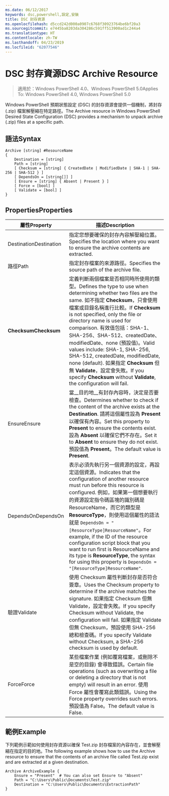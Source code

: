 ```yaml
---
ms.date: 06/12/2017
keywords: dsc,powershell,設定,安裝
title: DSC 封存資源
ms.openlocfilehash: d5ccd242d000a0907c6768f30923764be6bf20a3
ms.sourcegitcommit: e7445ba8203da304286c591ff513900ad1c244a4
ms.translationtype: HT
ms.contentlocale: zh-TW
ms.lasthandoff: 04/23/2019
ms.locfileid: "62077546"
---
```

# <a name="dsc-archive-resource"></a><span data-ttu-id="d7e89-103">DSC 封存資源</span><span class="sxs-lookup"><span data-stu-id="d7e89-103">DSC Archive Resource</span></span>

> <span data-ttu-id="d7e89-104">適用於：Windows PowerShell 4.0、Windows PowerShell 5.0</span><span class="sxs-lookup"><span data-stu-id="d7e89-104">Applies To: Windows PowerShell 4.0, Windows PowerShell 5.0</span></span>

<span data-ttu-id="d7e89-105">Windows PowerShell 預期狀態設定 (DSC) 的封存資源會提供一個機制，將封存 (.zip) 檔案解壓縮在特定路徑。</span><span class="sxs-lookup"><span data-stu-id="d7e89-105">The Archive resource in Windows PowerShell Desired State Configuration (DSC) provides a mechanism to unpack archive (.zip) files at a specific path.</span></span>

## <a name="syntax"></a><span data-ttu-id="d7e89-106">語法</span><span class="sxs-lookup"><span data-stu-id="d7e89-106">Syntax</span></span>
```MOF
Archive [string] #ResourceName
{
    Destination = [string]
    Path = [string]
    [ Checksum = [string] { CreatedDate | ModifiedDate | SHA-1 | SHA-256 | SHA-512 } ]
    [ DependsOn = [string[]] ]
    [ Ensure = [string] { Absent | Present } ]
    [ Force = [bool] ]
    [ Validate = [bool] ]
}
```

## <a name="properties"></a><span data-ttu-id="d7e89-107">Properties</span><span class="sxs-lookup"><span data-stu-id="d7e89-107">Properties</span></span>

|  <span data-ttu-id="d7e89-108">屬性</span><span class="sxs-lookup"><span data-stu-id="d7e89-108">Property</span></span>  |  <span data-ttu-id="d7e89-109">描述</span><span class="sxs-lookup"><span data-stu-id="d7e89-109">Description</span></span>   |
|---|---|
| <span data-ttu-id="d7e89-110">Destination</span><span class="sxs-lookup"><span data-stu-id="d7e89-110">Destination</span></span>| <span data-ttu-id="d7e89-111">指定您想要確保的封存內容解壓縮位置。</span><span class="sxs-lookup"><span data-stu-id="d7e89-111">Specifies the location where you want to ensure the archive contents are extracted.</span></span>|
| <span data-ttu-id="d7e89-112">路徑</span><span class="sxs-lookup"><span data-stu-id="d7e89-112">Path</span></span>| <span data-ttu-id="d7e89-113">指定封存檔案的來源路徑。</span><span class="sxs-lookup"><span data-stu-id="d7e89-113">Specifies the source path of the archive file.</span></span>|
| <span data-ttu-id="d7e89-114">__Checksum__</span><span class="sxs-lookup"><span data-stu-id="d7e89-114">__Checksum__</span></span>| <span data-ttu-id="d7e89-115">定義判斷兩個檔案是否相同時所使用的類型。</span><span class="sxs-lookup"><span data-stu-id="d7e89-115">Defines the type to use when determining whether two files are the same.</span></span> <span data-ttu-id="d7e89-116">如不指定 __Checksum__，只會使用檔案或目錄名稱進行比較。</span><span class="sxs-lookup"><span data-stu-id="d7e89-116">If __Checksum__ is not specified, only the file or directory name is used for comparison.</span></span> <span data-ttu-id="d7e89-117">有效值包括：SHA-1、SHA-256、SHA-512、createdDate、modifiedDate、none (預設值)。</span><span class="sxs-lookup"><span data-stu-id="d7e89-117">Valid values include: SHA-1, SHA-256, SHA-512, createdDate, modifiedDate, none (default).</span></span> <span data-ttu-id="d7e89-118">如果指定 __Checksum__ 但無 __Validate__，設定會失敗。</span><span class="sxs-lookup"><span data-stu-id="d7e89-118">If you specify __Checksum__ without __Validate__, the configuration will fail.</span></span>|
| <span data-ttu-id="d7e89-119">Ensure</span><span class="sxs-lookup"><span data-stu-id="d7e89-119">Ensure</span></span>| <span data-ttu-id="d7e89-120">當__目的地__有封存內容時，決定是否要檢查。</span><span class="sxs-lookup"><span data-stu-id="d7e89-120">Determines whether to check if the content of the archive exists at the __Destination__.</span></span> <span data-ttu-id="d7e89-121">請將這個屬性設為 __Present__ 以確保有內容。</span><span class="sxs-lookup"><span data-stu-id="d7e89-121">Set this property to __Present__ to ensure the contents exist.</span></span> <span data-ttu-id="d7e89-122">設為 __Absent__ 以確保它們不存在。</span><span class="sxs-lookup"><span data-stu-id="d7e89-122">Set it to __Absent__ to ensure they do not exist.</span></span> <span data-ttu-id="d7e89-123">預設值為 __Present__。</span><span class="sxs-lookup"><span data-stu-id="d7e89-123">The default value is __Present__.</span></span>|
| <span data-ttu-id="d7e89-124">DependsOn</span><span class="sxs-lookup"><span data-stu-id="d7e89-124">DependsOn</span></span> | <span data-ttu-id="d7e89-125">表示必須先執行另一個資源的設定，再設定這個資源。</span><span class="sxs-lookup"><span data-stu-id="d7e89-125">Indicates that the configuration of another resource must run before this resource is configured.</span></span> <span data-ttu-id="d7e89-126">例如，如果第一個想要執行的資源設定指令碼區塊的識別碼是 ResourceName，而它的類型是 __ResourceType__，則使用這個屬性的語法就是 `DependsOn = "[ResourceType]ResourceName"`。</span><span class="sxs-lookup"><span data-stu-id="d7e89-126">For example, if the ID of the resource configuration script block that you want to run first is ResourceName and its type is __ResourceType__, the syntax for using this property is `DependsOn = "[ResourceType]ResourceName"`.</span></span>|
| <span data-ttu-id="d7e89-127">驗證</span><span class="sxs-lookup"><span data-stu-id="d7e89-127">Validate</span></span>| <span data-ttu-id="d7e89-128">使用 Checksum 屬性判斷封存是否符合簽章。</span><span class="sxs-lookup"><span data-stu-id="d7e89-128">Uses the Checksum property to determine if the archive matches the signature.</span></span> <span data-ttu-id="d7e89-129">如果指定 Checksum 但無 Validate，設定會失敗。</span><span class="sxs-lookup"><span data-stu-id="d7e89-129">If you specify Checksum without Validate, the configuration will fail.</span></span> <span data-ttu-id="d7e89-130">如果指定 Validate 但無 Checksum，預設使用 SHA-256 總和檢查碼。</span><span class="sxs-lookup"><span data-stu-id="d7e89-130">If you specify Validate without Checksum, a SHA-256 checksum is used by default.</span></span>|
| <span data-ttu-id="d7e89-131">Force</span><span class="sxs-lookup"><span data-stu-id="d7e89-131">Force</span></span>| <span data-ttu-id="d7e89-132">某些檔案作業 (例如覆寫檔案，或刪除不是空的目錄) 會導致錯誤。</span><span class="sxs-lookup"><span data-stu-id="d7e89-132">Certain file operations (such as overwriting a file or deleting a directory that is not empty) will result in an error.</span></span> <span data-ttu-id="d7e89-133">使用 Force 屬性會覆寫此類錯誤。</span><span class="sxs-lookup"><span data-stu-id="d7e89-133">Using the Force property overrides such errors.</span></span> <span data-ttu-id="d7e89-134">預設值為 False。</span><span class="sxs-lookup"><span data-stu-id="d7e89-134">The default value is False.</span></span>|

## <a name="example"></a><span data-ttu-id="d7e89-135">範例</span><span class="sxs-lookup"><span data-stu-id="d7e89-135">Example</span></span>

<span data-ttu-id="d7e89-136">下列範例示範如何使用封存資源以確保 Test.zip 封存檔案的內容存在，並會解壓縮在指定的目的地。</span><span class="sxs-lookup"><span data-stu-id="d7e89-136">The following example shows how to use the Archive resource to ensure that the contents of an archive file called Test.zip exist and are extracted at a given destination.</span></span>

```
Archive ArchiveExample {
    Ensure = "Present"  # You can also set Ensure to "Absent"
    Path = "C:\Users\Public\Documents\Test.zip"
    Destination = "C:\Users\Public\Documents\ExtractionPath"
}
```